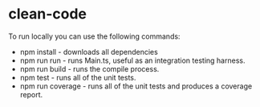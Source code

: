 # clean-code
To run locally you can use the following commands:
- npm install - downloads all dependencies
- npm run run - runs Main.ts, useful as an integration testing harness.
- npm run build - runs the compile process.
- npm test - runs all of the unit tests.
- npm run coverage - runs all of the unit tests and produces a coverage report.
